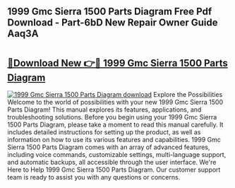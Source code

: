 ## 1999 Gmc Sierra 1500 Parts Diagram Free Pdf Download - Part-6bD New Repair Owner Guide Aaq3A

# <h2><a href="http://dfouiwv.blite.top/?on=1999+Gmc+Sierra+1500+Parts+Diagram">🔗Download New 👉🔴 1999 Gmc Sierra 1500 Parts Diagram</a></h2>

[![1999 Gmc Sierra 1500 Parts Diagram download](https://i.imgur.com/lujVjoI.png)](http://dfouiwv.blite.top/?on=1999+Gmc+Sierra+1500+Parts+Diagram)
Explore the Possibilities Welcome to the world of possibilities with your new 1999 Gmc Sierra 1500 Parts Diagram! This manual explores its features, applications, and troubleshooting solutions. Before you begin using your 1999 Gmc Sierra 1500 Parts Diagram, please take a moment to read this manual carefully. It includes detailed instructions for setting up the product, as well as information on how to use its various features and capabilities. 1999 Gmc Sierra 1500 Parts Diagram comes with an array of advanced features, including voice commands, customizable settings, multi-language support, and automatic backups, all accessible through the user interface. We're Here to Help 1999 Gmc Sierra 1500 Parts Diagram. Our customer support team is ready to assist you with any questions or concerns.
